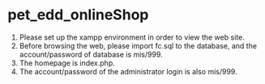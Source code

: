 # pet_edd_onlineShop
1. Please set up the xampp environment in order to view the web site.
2. Before browsing the web, please import fc.sql to the database, and the account/password of database is mis/999.
3. The homepage is index.php.
4. The account/password of the administrator login is also mis/999.
 
